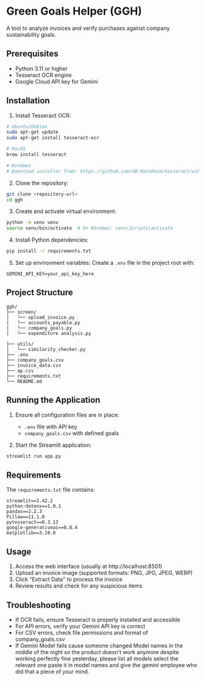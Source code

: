 # Green Goals Helper (GGH)

A tool to analyze invoices and verify purchases against company sustainability goals.

## Prerequisites

- Python 3.11 or higher
- Tesseract OCR engine
- Google Cloud API key for Gemini

## Installation

1. Install Tesseract OCR:
```bash
# Ubuntu/Debian
sudo apt-get update
sudo apt-get install tesseract-ocr

# MacOS
brew install tesseract

# Windows
# Download installer from: https://github.com/UB-Mannheim/tesseract/wiki
```

2. Clone the repository:
```bash
git clone <repository-url>
cd ggh
```

3. Create and activate virtual environment:
```bash
python -m venv venv
source venv/bin/activate  # On Windows: venv\Scripts\activate
```

4. Install Python dependencies:
```bash
pip install -r requirements.txt
```

5. Set up environment variables:
Create a `.env` file in the project root with:
```
GEMINI_API_KEY=your_api_key_here
```

## Project Structure

```
ggh/
├── screen/
│   └── upload_invoice.py
|   └── accounts_payable.py
|   └── company_goals.py
|   └── expenditure analysis.py

├── utils/
│   └── similarity_checker.py
├── .env
├── company_goals.csv
├── invoice_data.csv
├── ap.csv
├── requirements.txt
└── README.md
```

## Running the Application

1. Ensure all configuration files are in place:
   - `.env` file with API key
   - `company_goals.csv` with defined goals

2. Start the Streamlit application:
```bash
streamlit run app.py
```

## Requirements

The `requirements.txt` file contains:
```
streamlit==1.42.2
python-dotenv==1.0.1
pandas==2.2.3
Pillow==11.1.0
pytesseract==0.3.13
google-generativeai==0.8.4
matplotlib==3.10.0
```

## Usage

1. Access the web interface (usually at http://localhost:8501)
2. Upload an invoice image (supported formats: PNG, JPG, JPEG, WEBP)
3. Click "Extract Data" to process the invoice
4. Review results and check for any suspicious items

## Troubleshooting

- If OCR fails, ensure Tesseract is properly installed and accessible
- For API errors, verify your Gemini API key is correct
- For CSV errors, check file permissions and format of company_goals.csv
- If Gemini Model fails cause someone changed Model names in the middle of the night so the product doesn't work anymore despite working perfectly fine yesterday, please list all models select the relevant one paste it in model names and give the gemini employee who did that a piece of your mind.
